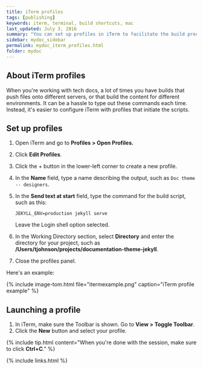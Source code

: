 ```yaml
---
title: iTerm profiles
tags: [publishing]
keywords: iterm, terminal, build shortcuts, mac
last_updated: July 3, 2016
summary: "You can set up profiles in iTerm to facilitate the build process with just a few clicks. This can make it a lot easier to quickly build multiple outputs."
sidebar: mydoc_sidebar
permalink: mydoc_iterm_profiles.html
folder: mydoc
---
```


## About iTerm profiles

When you're working with tech docs, a lot of times you have builds that push files onto different servers, or that build the content for different environments. It can be a hassle to type out these commands each time. Instead, it's easier to configure iTerm with profiles that initiate the scripts.

## Set up profiles

1. Open iTerm and go to **Profiles > Open Profiles.**
2. Click **Edit Profiles**.
3. Click the + button in the lower-left corner to create a new profile.
4. In the **Name** field, type a name describing the output, such as `Doc theme -- designers`.
5. In the **Send text at start** field, type the command for the build script, such as this:

   ```
   JEKYLL_ENV=production jekyll serve
   ```
    Leave the Login shell option selected.

6. In the Working Directory section, select **Directory** and enter the directory for your project, such as **/Users/tjohnson/projects/documentation-theme-jekyll**.
7. Close the profiles panel.

Here's an example:

{% include image-tom.html file="itermexample.png" caption="iTerm profile example" %}

## Launching a profile

1. In iTerm, make sure the Toolbar is shown. Go to **View > Toggle Toolbar**.
2. Click the **New** button and select your profile.

{% include tip.html content="When you're done with the session, make sure to click <b>Ctrl+C</b>." %}

{% include links.html %}
